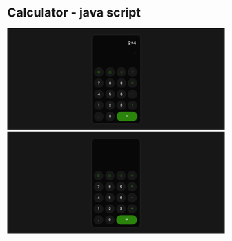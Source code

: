 # Calculator - java script

![Design preview for the Music Player App](./Screenshot2.png)
![Design preview for the Music Player App](./Screenshot1.png)